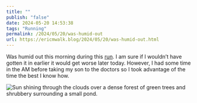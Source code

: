 ```yaml
---
title: ""
publish: "false"
date: 2024-05-20 14:53:38
tags: "Running"
permalink: /2024/05/20/was-humid-out
url: https://ericmwalk.blog/2024/05/20/was-humid-out.html
---
```


Was humid out this morning during this [run](https://strava.com/activities/11455549887). I am sure if I wouldn’t have gotten it in earlier it would get worse later today. However, I had some time in the AM before taking my son to the doctors so I took advantage of the time the best I know how.

![Sun shining through the clouds over a dense forest of green trees and shrubbery surrounding a small pond.](https://ericmwalk.blog/uploads/2024/img-9047.jpeg)